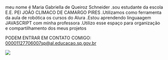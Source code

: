 meu nome é Maria Gabriella de Queiroz Schneider
.sou estudante da escola E.E. PEI JOÂO CLIMACO DE CAMARGO PIRES
.Utilizamos como ferramenta da aula de robótica os cursos do Alura 
.Estou aprendendo linguaagem JAVASCRIPT com minha professora 
.Utilizo esse espaço para organização e compartilhamento dos meus projetos 

PODEM ENTRAR EM CONTATO COMIGO:
00001127706007sp@al.educacao.sp.gov.br


![](https://media1.tenor.com/m/Hv0NxVhJRmEAAAAC/i-see-you-roger.gif)
